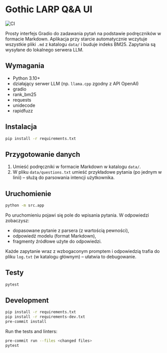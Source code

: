 # Gothic LARP Q&A UI
![CI](https://github.com/<ORG>/<REPO>/actions/workflows/ci.yml/badge.svg)

Prosty interfejs Gradio do zadawania pytań na podstawie podręczników w formacie Markdown.
Aplikacja przy starcie automatycznie wczytuje wszystkie pliki `.md` z katalogu `data/`
 i buduje indeks BM25. Zapytania są wysyłane do lokalnego serwera LLM.

## Wymagania

- Python 3.10+
- działający serwer LLM (np. `llama.cpp` zgodny z API OpenAI)
- gradio
- rank_bm25
- requests
- unidecode
- rapidfuzz

## Instalacja

```bash
pip install -r requirements.txt
```

## Przygotowanie danych

1. Umieść podręczniki w formacie Markdown w katalogu `data/`.
2. W pliku `data/questions.txt` umieść przykładowe pytania (po jednym w linii) –
   służą do parsowania intencji użytkownika.

## Uruchomienie

```bash
python -m src.app
```

Po uruchomieniu pojawi się pole do wpisania pytania. W odpowiedzi zobaczysz:

- dopasowane pytanie z parsera (z wartością pewności),
- odpowiedź modelu (format Markdown),
- fragmenty źródłowe użyte do odpowiedzi.

Każde zapytanie wraz z wzbogaconym promptem i odpowiedzią trafia do pliku `log.txt`
(w katalogu głównym) – ułatwia to debugowanie.

## Testy

```bash
pytest
```

## Development

```bash
pip install -r requirements.txt
pip install -r requirements-dev.txt
pre-commit install
```

Run the tests and linters:

```bash
pre-commit run --files <changed files>
pytest
```
